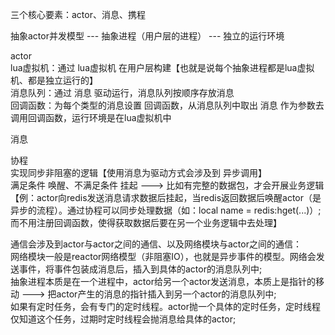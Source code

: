 三个核心要素：actor、消息、携程    <br>

抽象actor并发模型 --- 抽象进程（用户层的进程） --- 独立的运行环境     <br>

actor      <br>
lua虚拟机：通过 lua虚拟机 在用户层构建【也就是说每个抽象进程都是lua虚拟机、都是独立运行的】     <br>
消息队列：通过 消息 驱动运行，消息队列按顺序存放消息              <br>
回调函数：为每个类型的消息设置 回调函数，从消息队列中取出 消息 作为参数去 调用回调函数，运行环境是在lua虚拟机中  <br>

消息



协程       <br>
实现同步非阻塞的逻辑【使用消息为驱动方式会涉及到 异步调用】   <br>
满足条件 唤醒、不满足条件 挂起  ---> 比如有完整的数据包，才会开展业务逻辑  <br>
【例：actor向redis发送消息请求数据后挂起，当redis返回数据后唤醒actor（是异步的流程）。通过协程可以同步处理数据（如：local name = redis:hget(...)）;而不用注册回调函数，使得获取数据后要在另一个业务逻辑中去处理】   <br>
            


通信会涉及到actor与actor之间的通信、以及网络模块与actor之间的通信：   <br>
网络模块一般是reactor网络模型（非阻塞IO），也就是异步事件的模型。网络会发送事件，将事件包装成消息后，插入到具体的actor的消息队列中;   <br>
抽象进程本质是在一个进程中，actor给另一个actor发送消息，本质上是指针的移动 ---> 把actor产生的消息的指针插入到另一个actor的消息队列中;    <br>
如果有定时任务，会有专门的定时线程。actor抛一个具体的定时任务，定时线程仅知道这个任务，过期时定时线程会抛消息给具体的actor;   <br>
